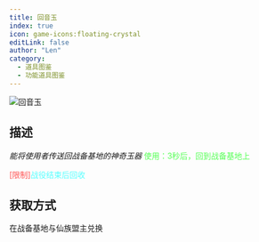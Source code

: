 ```yaml
---
title: 回音玉
index: true
icon: game-icons:floating-crystal
editLink: false
author: "Len"
category:
  - 道具图鉴
  - 功能道具图鉴
---
```


![回音玉](/assets/panling/panling/textures/item/back_stone.png)

## 描述

<span style="font-style: italic;">能将使用者传送回战备基地的神奇玉器
</span><span style="color: #55FF55;">使用：3秒后，回到战备基地上</span>

<span style="color: #FF5555;">[限制]</span><span style="color: #55FFFF;">战役结束后回收</span>

## 获取方式

在战备基地与仙族盟主兑换
